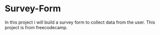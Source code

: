 # Survey-Form

In this project i will build a survey form to collect data from the user.
This project is from freecodecamp.
